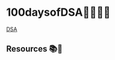 # 100daysofDSA👩‍💻👨‍💻

[DSA](https://miro.medium.com/max/2560/1*sMryEXZVPKFjGNcfSzE8Mw.jpeg)

## Resources 📚🧾



 
